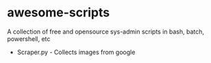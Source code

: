 # awesome-scripts
A collection of free and opensource sys-admin scripts in bash, batch, powershell, etc

- Scraper.py - Collects images from google
